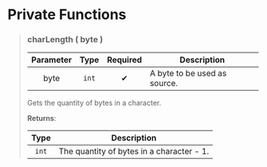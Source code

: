 # Private Functions
>### charLength ( byte )
>| Parameter | Type | Required | Description |
>| :-: | :-: | :-: | - |
>| byte | `int` | ✔ | A byte to be used as source. |
>
>Gets the quantity of bytes in a character.
>
>**Returns**:
>
>| Type | Description |
>| :-: | - |
>| `int` | The quantity of bytes in a character - 1. |
>